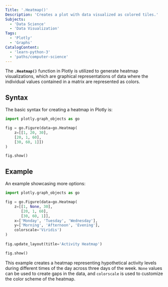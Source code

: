 ```yaml
---
Title: '.Heatmap()'
Description: 'Creates a plot with data visualized as colored tiles.'
Subjects:
  - 'Data Science'
  - 'Data Visualization'
Tags:
  - 'Plotly'
  - 'Graphs'
CatalogContent: 
  - 'learn-python-3'
  - 'paths/computer-science'
---
```


The **`.Heatmap()`** function in Plotly is utilized to generate heatmap visualizations, which are graphical representations of data where the individual values contained in a matrix are represented as colors.

## Syntax

The basic syntax for creating a heatmap in Plotly is:

```python
import plotly.graph_objects as go

fig = go.Figure(data=go.Heatmap(
    z=[[1, 20, 30],
    [20, 1, 60],
    [30, 60, 1]])
)

fig.show()
```

## Example

An example showcasing more options:

```python
import plotly.graph_objects as go

fig = go.Figure(data=go.Heatmap(
    z=[[1, None, 30],
       [20, 1, 60],
       [30, 60, 1]],
    x=['Monday', 'Tuesday', 'Wednesday'],
    y=['Morning', 'Afternoon', 'Evening'],
    colorscale='Viridis')
)
        
fig.update_layout(title='Activity Heatmap')

fig.show()
```

This example creates a heatmap representing hypothetical activity levels during different times of the day across three days of the week. `None` values can be used to create gaps in the data, and `colorscale` is used to customize the color scheme of the heatmap.
